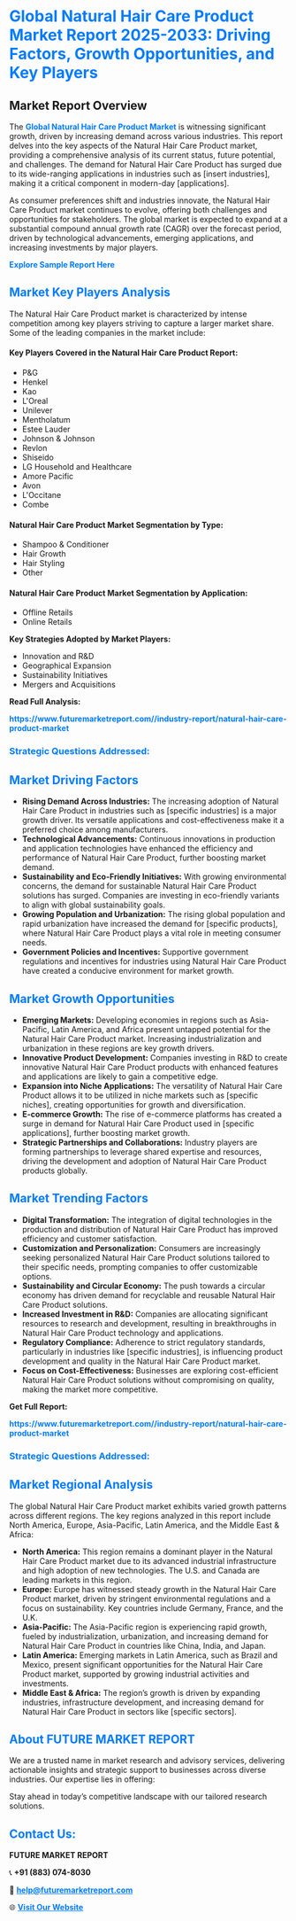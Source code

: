 <h1 style="color: #007BFF;">Global Natural Hair Care Product Market Report 2025-2033: Driving Factors, Growth Opportunities, and Key Players</h1>

<section id="overview">
<h2>Market Report Overview</h2>
<p>The <a href="https://www.futuremarketreport.com//industry-report/natural-hair-care-product-market" style="color: #007BFF; text-decoration: none;"><strong>Global Natural Hair Care Product Market</strong></a> is witnessing significant growth, driven by increasing demand across various industries. This report delves into the key aspects of the Natural Hair Care Product market, providing a comprehensive analysis of its current status, future potential, and challenges. The demand for Natural Hair Care Product has surged due to its wide-ranging applications in industries such as [insert industries], making it a critical component in modern-day [applications].</p>
<p>As consumer preferences shift and industries innovate, the Natural Hair Care Product market continues to evolve, offering both challenges and opportunities for stakeholders. The global market is expected to expand at a substantial compound annual growth rate (CAGR) over the forecast period, driven by technological advancements, emerging applications, and increasing investments by major players.</p>
</section>

<section id="overview">
<p><a href="https://www.futuremarketreport.com//request-sample/reportId=61812" style="color: #007BFF; text-decoration: none;"><strong>Explore Sample Report Here</strong></a></p>
</section>

<section id="key-players">
<h2 style="color: #007BFF;">Market Key Players Analysis</h2>
<p>The Natural Hair Care Product market is characterized by intense competition among key players striving to capture a larger market share. Some of the leading companies in the market include:</p>
<h4>Key Players Covered in the Natural Hair Care Product Report:</h4>
<ul><li>P&amp;G</li><li>Henkel</li><li>Kao</li><li>L&#039;Oreal</li><li>Unilever</li><li>Mentholatum</li><li>Estee Lauder</li><li>Johnson &amp; Johnson</li><li>Revlon</li><li>Shiseido</li><li>LG Household and Healthcare</li><li>Amore Pacific</li><li>Avon</li><li>L&#039;Occitane</li><li>Combe</li></ul>
<h4>Natural Hair Care Product Market Segmentation by Type:</h4>
<ul><li>Shampoo &amp; Conditioner</li><li>Hair Growth</li><li>Hair Styling</li><li>Other</li></ul>

<h4>Natural Hair Care Product Market Segmentation by Application:</h4>
<ul><li>Offline Retails</li><li>Online Retails</li></ul>
<p><strong>Key Strategies Adopted by Market Players:</strong></p>
<ul>
<li>Innovation and R&D</li>
<li>Geographical Expansion</li>
<li>Sustainability Initiatives</li>
<li>Mergers and Acquisitions</li>
</ul>
</section>

<section>
<p><strong>Read Full Analysis: </strong></p><a href="https://www.futuremarketreport.com//industry-report/natural-hair-care-product-market" style="color: #007BFF; text-decoration: none;"><strong>https://www.futuremarketreport.com//industry-report/natural-hair-care-product-market</strong></a>
<h3 style="color: #007BFF;">Strategic Questions Addressed:</h3>
</section>

<section id="driving-factors">
<h2 style="color: #007BFF;">Market Driving Factors</h2>
<ul>
<li><strong>Rising Demand Across Industries:</strong> The increasing adoption of Natural Hair Care Product in industries such as [specific industries] is a major growth driver. Its versatile applications and cost-effectiveness make it a preferred choice among manufacturers.</li>
<li><strong>Technological Advancements:</strong> Continuous innovations in production and application technologies have enhanced the efficiency and performance of Natural Hair Care Product, further boosting market demand.</li>
<li><strong>Sustainability and Eco-Friendly Initiatives:</strong> With growing environmental concerns, the demand for sustainable Natural Hair Care Product solutions has surged. Companies are investing in eco-friendly variants to align with global sustainability goals.</li>
<li><strong>Growing Population and Urbanization:</strong> The rising global population and rapid urbanization have increased the demand for [specific products], where Natural Hair Care Product plays a vital role in meeting consumer needs.</li>
<li><strong>Government Policies and Incentives:</strong> Supportive government regulations and incentives for industries using Natural Hair Care Product have created a conducive environment for market growth.</li>
</ul>
</section>

<section id="growth-opportunities">
<h2 style="color: #007BFF;">Market Growth Opportunities</h2>
<ul>
<li><strong>Emerging Markets:</strong> Developing economies in regions such as Asia-Pacific, Latin America, and Africa present untapped potential for the Natural Hair Care Product market. Increasing industrialization and urbanization in these regions are key growth drivers.</li>
<li><strong>Innovative Product Development:</strong> Companies investing in R&D to create innovative Natural Hair Care Product products with enhanced features and applications are likely to gain a competitive edge.</li>
<li><strong>Expansion into Niche Applications:</strong> The versatility of Natural Hair Care Product allows it to be utilized in niche markets such as [specific niches], creating opportunities for growth and diversification.</li>
<li><strong>E-commerce Growth:</strong> The rise of e-commerce platforms has created a surge in demand for Natural Hair Care Product used in [specific applications], further boosting market growth.</li>
<li><strong>Strategic Partnerships and Collaborations:</strong> Industry players are forming partnerships to leverage shared expertise and resources, driving the development and adoption of Natural Hair Care Product products globally.</li>
</ul>
</section>

<section id="trending-factors">
<h2 style="color: #007BFF;">Market Trending Factors</h2>
<ul>
<li><strong>Digital Transformation:</strong> The integration of digital technologies in the production and distribution of Natural Hair Care Product has improved efficiency and customer satisfaction.</li>
<li><strong>Customization and Personalization:</strong> Consumers are increasingly seeking personalized Natural Hair Care Product solutions tailored to their specific needs, prompting companies to offer customizable options.</li>
<li><strong>Sustainability and Circular Economy:</strong> The push towards a circular economy has driven demand for recyclable and reusable Natural Hair Care Product solutions.</li>
<li><strong>Increased Investment in R&D:</strong> Companies are allocating significant resources to research and development, resulting in breakthroughs in Natural Hair Care Product technology and applications.</li>
<li><strong>Regulatory Compliance:</strong> Adherence to strict regulatory standards, particularly in industries like [specific industries], is influencing product development and quality in the Natural Hair Care Product market.</li>
<li><strong>Focus on Cost-Effectiveness:</strong> Businesses are exploring cost-efficient Natural Hair Care Product solutions without compromising on quality, making the market more competitive.</li>
</ul>
</section>

<section>
<p><strong>Get Full Report: </strong></p><a href="https://www.futuremarketreport.com//industry-report/natural-hair-care-product-market" style="color: #007BFF; text-decoration: none;"><strong>https://www.futuremarketreport.com//industry-report/natural-hair-care-product-market</strong></a>
<h3 style="color: #007BFF;">Strategic Questions Addressed:</h3>
</section>


<section id="regional-analysis">
<h2 style="color: #007BFF;">Market Regional Analysis</h2>
<p>The global Natural Hair Care Product market exhibits varied growth patterns across different regions. The key regions analyzed in this report include North America, Europe, Asia-Pacific, Latin America, and the Middle East & Africa:</p>
<ul>
<li><strong>North America:</strong> This region remains a dominant player in the Natural Hair Care Product market due to its advanced industrial infrastructure and high adoption of new technologies. The U.S. and Canada are leading markets in this region.</li>
<li><strong>Europe:</strong> Europe has witnessed steady growth in the Natural Hair Care Product market, driven by stringent environmental regulations and a focus on sustainability. Key countries include Germany, France, and the U.K.</li>
<li><strong>Asia-Pacific:</strong> The Asia-Pacific region is experiencing rapid growth, fueled by industrialization, urbanization, and increasing demand for Natural Hair Care Product in countries like China, India, and Japan.</li>
<li><strong>Latin America:</strong> Emerging markets in Latin America, such as Brazil and Mexico, present significant opportunities for the Natural Hair Care Product market, supported by growing industrial activities and investments.</li>
<li><strong>Middle East & Africa:</strong> The region’s growth is driven by expanding industries, infrastructure development, and increasing demand for Natural Hair Care Product in sectors like [specific sectors].</li>
</ul>
</section>

<footer>
<h2 style="color: #007BFF;">About FUTURE MARKET REPORT</h2>
<p>We are a trusted name in market research and advisory services, delivering actionable insights and strategic support to businesses across diverse industries. Our expertise lies in offering:</p>

<p>Stay ahead in today’s competitive landscape with our tailored research solutions.</p>

<h2 style="color: #007BFF;">Contact Us:</h2>
<p><strong>FUTURE MARKET REPORT</strong></p>
<p>📞 <strong>+91 (883) 074-8030</strong></p>
<p>📧 <strong><a href="mailto:help@futuremarketreport.com" style="color: #007BFF;">help@futuremarketreport.com</a></strong></p>
<p>🌐 <strong><a href="https://www.futuremarketreport.com/" style="color: #007BFF;">Visit Our Website</a></strong></p>
</footer>